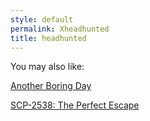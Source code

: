 ```yaml
---
style: default
permalink: Xheadhunted
title: headhunted
---
```

You may also like:

[Another Boring Day](http://scp-wiki.net/another-boring-day)

[SCP-2538: The Perfect Escape](http://scp-wiki.net/scp-2538)

